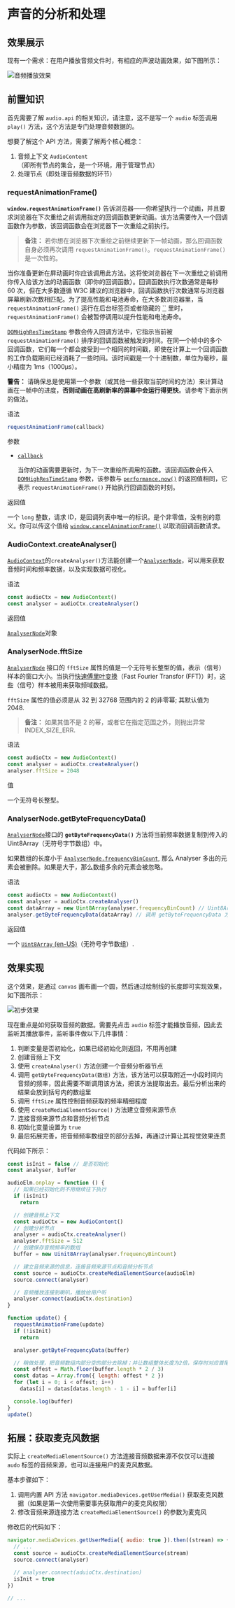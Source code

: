 # 声音的分析和处理

## 效果展示

现有一个需求：在用户播放音频文件时，有相应的声波动画效果，如下图所示：

![音频播放效果](https://pic.imgdb.cn/item/65338863c458853aefa5efc0.gif)

## 前置知识

首先需要了解 `audio.api` 的相关知识，请注意，这不是写一个 `audio` 标签调用 `play()` 方法，这个方法是专门处理音频数据的。

想要了解这个 API 方法，需要了解两个核心概念：

1. 音频上下文 `AudioContent` （即所有节点的集合，是一个环境，用于管理节点）
2. 处理节点（即处理音频数据的环节）

### requestAnimationFrame() 

**`window.requestAnimationFrame()`** 告诉浏览器——你希望执行一个动画，并且要求浏览器在下次重绘之前调用指定的回调函数更新动画。该方法需要传入一个回调函数作为参数，该回调函数会在浏览器下一次重绘之前执行。

> **备注：** 若你想在浏览器下次重绘之前继续更新下一帧动画，那么回调函数自身必须再次调用 `requestAnimationFrame()`。`requestAnimationFrame()` 是一次性的。

当你准备更新在屏动画时你应该调用此方法。这将使浏览器在下一次重绘之前调用你传入给该方法的动画函数（即你的回调函数）。回调函数执行次数通常是每秒 60 次，但在大多数遵循 W3C 建议的浏览器中，回调函数执行次数通常与浏览器屏幕刷新次数相匹配。为了提高性能和电池寿命，在大多数浏览器里，当 `requestAnimationFrame()` 运行在后台标签页或者隐藏的 [``](https://developer.mozilla.org/zh-CN/docs/Web/HTML/Element/iframe) 里时，`requestAnimationFrame()` 会被暂停调用以提升性能和电池寿命。

[`DOMHighResTimeStamp`](https://developer.mozilla.org/zh-CN/docs/Web/API/DOMHighResTimeStamp) 参数会传入回调方法中，它指示当前被 `requestAnimationFrame()` 排序的回调函数被触发的时间。在同一个帧中的多个回调函数，它们每一个都会接受到一个相同的时间戳，即使在计算上一个回调函数的工作负载期间已经消耗了一些时间。该时间戳是一个十进制数，单位为毫秒，最小精度为 1ms（1000μs）。

**警告：** 请确保总是使用第一个参数（或其他一些获取当前时间的方法）来计算动画在一帧中的进度，**否则动画在高刷新率的屏幕中会运行得更快**。请参考下面示例的做法。

语法

```js
requestAnimationFrame(callback)
```

参数

- [`callback`](https://developer.mozilla.org/zh-CN/docs/Web/API/window/requestAnimationFrame#callback)

  当你的动画需要更新时，为下一次重绘所调用的函数。该回调函数会传入 [`DOMHighResTimeStamp`](https://developer.mozilla.org/zh-CN/docs/Web/API/DOMHighResTimeStamp) 参数，该参数与 [`performance.now()`](https://developer.mozilla.org/zh-CN/docs/Web/API/Performance/now) 的返回值相同，它表示 `requestAnimationFrame()` 开始执行回调函数的时刻。

返回值

一个 `long` 整数，请求 ID，是回调列表中唯一的标识。是个非零值，没有别的意义。你可以传这个值给 [`window.cancelAnimationFrame()`](https://developer.mozilla.org/zh-CN/docs/Web/API/Window/cancelAnimationFrame) 以取消回调函数请求。

### AudioContext.createAnalyser()

[`AudioContext`](https://developer.mozilla.org/zh-CN/docs/Web/API/AudioContext)的`createAnalyser()`方法能创建一个[`AnalyserNode`](https://developer.mozilla.org/zh-CN/docs/Web/API/AnalyserNode)，可以用来获取音频时间和频率数据，以及实现数据可视化。

语法

```js
const audioCtx = new AudioContext()
const analyser = audioCtx.createAnalyser()
```

返回值

[`AnalyserNode`](https://developer.mozilla.org/zh-CN/docs/Web/API/AnalyserNode)对象

### AnalyserNode.fftSize

[`AnalyserNode`](https://developer.mozilla.org/zh-CN/docs/Web/API/AnalyserNode) 接口的 `fftSize` 属性的值是一个无符号长整型的值，表示（信号）样本的窗口大小。当执行[快速傅里叶变换](https://developer.mozilla.org/zh-CN/docs/Web)（Fast Fourier Transfor (FFT)）时，这些（信号）样本被用来获取频域数据。

`fftSize` 属性的值必须是从 32 到 32768 范围内的 2 的非零幂; 其默认值为 2048.

> **备注：** 如果其值不是 2 的幂，或者它在指定范围之外，则抛出异常 INDEX_SIZE_ERR.

语法

```js
const audioCtx = new AudioContext()
const analyser = audioCtx.createAnalyser()
analyser.fftSize = 2048
```

值

一个无符号长整型。

### AnalyserNode.getByteFrequencyData()

[`AnalyserNode`](https://developer.mozilla.org/zh-CN/docs/Web/API/AnalyserNode)接口的 **`getByteFrequencyData()`** 方法将当前频率数据复制到传入的 Uint8Array（无符号字节数组）中。

如果数组的长度小于 [`AnalyserNode.frequencyBinCount`](https://developer.mozilla.org/zh-CN/docs/Web/API/AnalyserNode/frequencyBinCount), 那么 Analyser 多出的元素会被删除。如果是大于，那么数组多余的元素会被忽略。

语法

```js
const audioCtx = new AudioContext()
const analyser = audioCtx.createAnalyser()
const dataArray = new Uint8Array(analyser.frequencyBinCount) // Uint8Array 的长度应该和 frequencyBinCount 相等
analyser.getByteFrequencyData(dataArray) // 调用 getByteFrequencyData 方法填充 Uint8Array
```

返回值

一个 [`Uint8Array` (en-US)](https://developer.mozilla.org/en-US/docs/Web/JavaScript/Reference/Global_Objects/Uint8Array)（无符号字节数组）.

## 效果实现

这个效果，是通过 `canvas` 画布画一个圆，然后通过绘制线的长度即可实现效果，如下图所示：

![初步效果](https://pic.imgdb.cn/item/65339234c458853aefc6455d.jpg)

现在重点是如何获取音频的数据。需要先点击 `audio` 标签才能播放音频，因此去监听其播放事件，监听事件做以下几件事情：

1. 判断变量是否初始化，如果已经初始化则返回，不用再创建
2. 创建音频上下文
3. 使用 `createAnalyser()` 方法创建一个音频分析器节点
4. 调用 `getByteFrequencyData(数组)` 方法，该方法可以获取附近一小段时间内音频的频率，因此需要不断调用该方法，把该方法提取出去。最后分析出来的结果会放到括号内的数组里
5. 调用 `fftSize` 属性控制音频获取的频率精细程度
6. 使用 `createMediaElementSource()` 方法建立音频来源节点
7. 连接音频来源节点和音频分析节点
8. 初始化变量设置为 `true` 
9. 最后拓展完善，把音频频率数组空的部分去掉，再通过计算让其视觉效果连贯

代码如下所示：

```js
const isInit = false // 是否初始化
const analyser, buffer

audioElm.onplay = function () {
  // 如果已经初始化则不用继续往下执行
  if (isInit)
    return

  // 创建音频上下文
  const audioCtx = new AudioContent()
  // 创建分析节点
  analyser = audioCtx.createAnalyser()
  analyser.fftSize = 512
  // 创建保存音频频率的数组
  buffer = new Uinit8Array(analyser.frequencyBinCount)

  // 建立音频来源的信息，连接音频来源节点和音频分析节点
  const source = audioCtx.createMediaElementSource(audioElm)
  source.connect(analyser)

  // 音频播放连接到喇叭，播放给用户听
  analyser.connect(audioCtx.destination)
}

function update() {
  requestAnimationFrame(update)
  if (!isInit)
    return

  analyser.getByteFrequencyData(buffer)

  // 稍做处理，把音频数组内部分空的部分去除掉；并让数组整体长度为2倍，保存时对应首尾都保存，做对称保存
  const offest = Math.floor(buffer.length * 2 / 3)
  const datas = Array.from({ length: offest * 2 })
  for (let i = 0; i < offest; i++)
    datas[i] = datas[datas.length - 1 - i] = buffer[i]

  console.log(buffer)
}
update()
```

## 拓展：获取麦克风数据

实际上 `createMediaElementSource()` 方法连接音频数据来源不仅仅可以连接 `audo` 标签的音频来源，也可以连接用户的麦克风数据。

基本步骤如下：

1. 调用内置 API 方法 `navigator.mediaDevices.getUserMedia()` 获取麦克风数据（如果是第一次使用需要事先获取用户的麦克风权限）
2. 修改音频来源连接方法  `createMediaElementSource()` 的参数为麦克风

修改后的代码如下：

```js
navigator.mediaDevices.getUserMedia({ audio: true }).then((stream) => {
  // ...
  const source = audioCtx.createMediaElementSource(stream)
  source.connect(analyser)

  // analyser.connect(aduioCtx.destination)
  isInit = true
})

// ...
```

